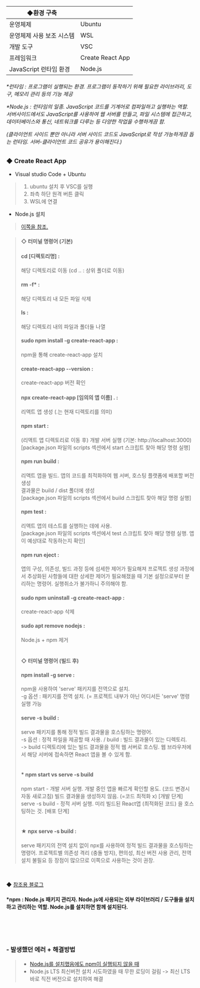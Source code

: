 |◆환경 구축| |
|------|---|
|운영체제|Ubuntu|
|운영체제 사용 보조 시스템|WSL|
|개발 도구|VSC|
|프레임워크|Create React App|
|JavaScript 런타임 환경|Node.js|

<h6>*런타임 : 프로그램이 실행되는 환경. 프로그램이 동작하기 위해 필요한 라이브러리, 도구, 메모리 관리 등의 기능 제공

*Node.js : 런타임의 일종. JavaScript 코드를 기계어로 컴파일하고 실행하는 역할. 서버사이드에서도 JavaScript를 사용하여 웹 서버를 만들고, 파일 시스템에 접근하고, 데이터베이스와 통신, 네트워크를 다루는 등 다양한 작업을 수행하게끔 함.

(클라이언트 사이드 뿐만 아니라 서버 사이드 코드도 JavaScript로 작성 가능하게끔 돕는 런타임. 서버-클라이언트 코드 공유가 용이해진다.)</h6>

<h3>◆ Create React App</h3>

- Visual studio Code + Ubuntu
> 1. ubuntu 설치 후 VSC를 실행
> 2. 좌측 하단 원격 버튼 클릭<br>
> 3. WSL에 연결

- Node.js 설치

> [이쪽을 참조.](https://velog.io/@ywoosang/Node.js-%EC%84%A4%EC%B9%98)

> <h4>◇ 터미널 명령어 (기본)</h4>
> <h4>cd [디렉토리명] :</h4>해당 디렉토리로 이동      (cd .. : 상위 폴더로 이동)
> <h4>rm -f* :</h4> 해당 디렉토리 내 모든 파일 삭제
> <h4>ls :</h4> 해당 디렉토리 내의 파일과 폴더들 나열
><br>
><h4>sudo npm install -g create-react-app :</h4> npm을 통해 create-react-app 설치
><h4>create-react-app --version : </h4>create-react-app 버전 확인
><h4>npx create-react-app [임의의 앱 이름] . :</h4> 리액트 앱 생성 (.는 현재 디렉토리를 의미)
><br>
><h4>npm start :</h4> (리액트 앱 디렉토리로 이동 후) 개발 서버 실행 (기본: http://localhost:3000)
><br>[package.json 파일의 scripts 섹션에서 start 스크립트 찾아 해당 명령 실행]
><h4>npm run build :</h4> 리액트 앱을 빌드. 앱의 코드를 최적화하여 웹 서버, 호스팅 플랫폼에 배포할 버전 생성
><br>결과물은 build / dist 폴더에 생성
><br>[package.json 파일의 scripts 섹션에서 build 스크립트 찾아 해당 명령 실행]
><h4>npm test :</h4> 리액트 앱의 테스트를 실행하는 데에 사용.
><br>[package.json 파일의 scripts 섹션에서 test 스크립트 찾아 해당 명령 실행. 앱이 예상대로 작동하는지 확인]
><h4>npm run eject :</h4> 앱의 구성, 의존성, 빌드 과정 등에 섬세한 제어가 필요해져 프로젝트 생성 과정에서 추상화된 사항들에 대한 상세한 제어가 필요해졌을 때 기본 설정으로부터 분리하는 명령어. 실행취소가 불가하니 주의해야 함.  
><br>
><h4>sudo npm uninstall -g create-react-app :</h4> create-react-app 삭제
><h4>sudo apt remove nodejs :</h4> Node.js + npm 제거
><br>
><br>
><h4>◇ 터미널 명령어 (빌드 후)
><h4>npm install -g serve :</h4> npm을 사용하여 'serve' 패키지를 전역으로 설치.
> <br>-g 옵션 : 패키지를 전역 설치. (= 프로젝트 내부가 아닌 어디서든 'serve' 명령 실행 가능
> <h4>serve -s build :</h4> serve 패키지를 통해 정적 빌드 결과물을 호스팅하는 명령어.
> <br>-s 옵션 : 정적 파일을 제공할 때 사용. / build : 빌드 결과물이 있는 디렉토리.
> <br>-> build 디렉토리에 있는 빌드 결과물을 정적 웹 서버로 호스팅. 웹 브라우저에서 해당 서버에 접속하면 React 앱을 볼 수 있게 함.
> <br><br>
> <h4>* npm start   vs    serve -s build</h4>
> npm start - 개발 서버 실행. 개발 중인 앱을 빠르게 확인할 용도. (코드 변경시 자동 새로고침)
> 빌드 결과물을 생성하지 않음. (=코드 최적화 x)      [개발 단계]
> <br>serve -s build - 정적 서버 실행. 미리 빌드된 React앱 (최적화된 코드) 을 호스팅하는 것.       [배포 단계]
><br>
><br><h4>★ npx serve -s build :</h4> serve 패키지의 전역 설치 없이 npx를 사용하여 정적 빌드 결과물을 호스팅하는 명령어.
> 프로젝트별 의존성 격리 (충돌 방지), 편의성, 최신 버전 사용 관리, 전역설치 불필요 등 장점이 많으므로 이쪽으로 사용하는 것이 권장.
<br>          

◆ [참조용 블로그](https://ubunlog.com/ko/create-react-app-crea-tu-primera-aplicacion-con-react/)
<br>
<h4>*npm : Node.js 패키지 관리자. Node.js에 사용되는 외부 라이브러리 / 도구들을 설치하고 관리하는 역할. Node.js를 설치하면 함께 설치된다.</h4>
<br><br><br>
<h3>- 발생했던 에러 + 해결방법</h3>

> - [Node.js를 설치했음에도 npm이 실행되지 않을 때](https://imspear.tistory.com/31)
> - Node.js LTS 최신버전 설치 시도하였을 때 무한 로딩이 걸림 -> 최신 LTS 바로 직전 버전으로 설치하여 해결
